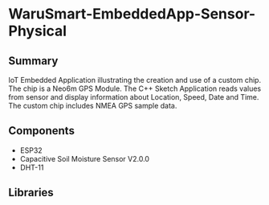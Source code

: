 # WaruSmart-EmbeddedApp-Sensor-Physical
## Summary
IoT Embedded Application illustrating the creation and use of a custom chip. The chip is a Neo6m GPS Module. The C++ Sketch Application reads values from sensor and display information about Location, Speed, Date and Time. The custom chip includes NMEA GPS sample data.
## Components
- ESP32
- Capacitive Soil Moisture Sensor V2.0.0
- DHT-11
## Libraries
